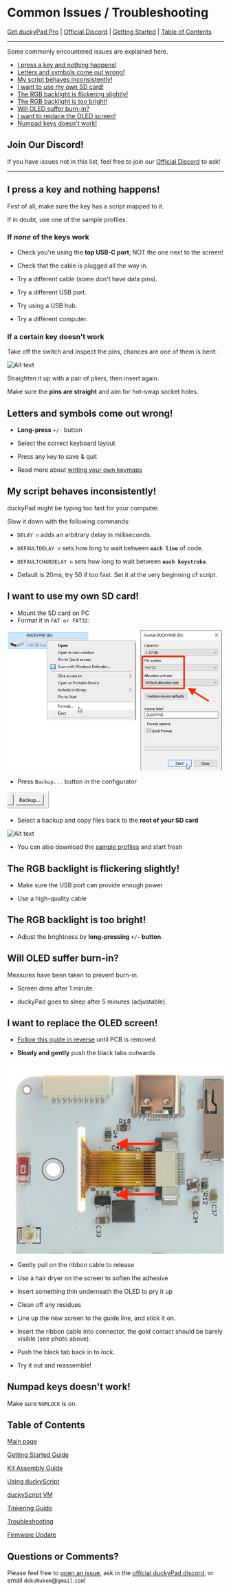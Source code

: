 # Common Issues / Troubleshooting

[Get duckyPad Pro](https://www.tindie.com/products/37399/) | [Official Discord](https://discord.gg/4sJCBx5) | [Getting Started](./getting_started.md) | [Table of Contents](#table-of-contents)

----

Some commonly encountered issues are explained here.

- [I press a key and nothing happens!](#i-press-a-key-and-nothing-happens)
- [Letters and symbols come out wrong!](#letters-and-symbols-come-out-wrong)
- [My script behaves inconsistently!](#my-script-behaves-inconsistently)
- [I want to use my own SD card!](#i-want-to-use-my-own-sd-card)
- [The RGB backlight is flickering slightly!](#the-rgb-backlight-is-flickering-slightly)
- [The RGB backlight is too bright!](#the-rgb-backlight-is-too-bright)
- [Will OLED suffer burn-in?](#will-oled-suffer-burn-in)
- [I want to replace the OLED screen!](#i-want-to-replace-the-oled-screen)
- [Numpad keys doesn't work!](#numpad-keys-doesnt-work)

## Join Our Discord!

If you have issues not in this list, feel free to join our [Official Discord](https://discord.gg/4sJCBx5) to ask!

----

## I press a key and nothing happens!

First of all, make sure the key has a script mapped to it.

If in doubt, use one of the sample profiles.

### If *none* of the keys work

* Check you're using the **top USB-C port**, NOT the one next to the screen!

* Check that the cable is plugged all the way in.

* Try a different cable (some don't have data pins).

* Try a different USB port.

* Try using a USB hub.

* Try a different computer.

### If a certain key doesn't work

Take off the switch and inspect the pins, chances are one of them is bent:

![Alt text](../resources/photos/trouble/bent.jpg)

Straighten it up with a pair of pliers, then insert again.

Make sure the **pins are straight** and aim for hot-swap socket holes.

## Letters and symbols come out wrong!

* **Long-press** `+/-` button

* Select the correct keyboard layout

* Press any key to save & quit

* Read more about [writing your own keymaps](https://github.com/dekuNukem/duckyPad/blob/master/keymap_instructions.md)

## My script behaves inconsistently!

duckyPad might be typing too fast for your computer.

Slow it down with the following commands:

* `DELAY n` adds an arbitrary delay in milliseconds.

* `DEFAULTDELAY n` sets how long to wait between **`each line`** of code.

* `DEFAULTCHARDELAY n` sets how long to wait between **`each keystroke`**.

* Default is 20ms, try 50 if too fast. Set it at the very beginning of script.

## I want to use my own SD card!

* Mount the SD card on PC
* Format it in `FAT or FAT32`:

![Alt text](../resources/photos/trouble/format.png)

* Press `Backup...` button in the configurator

![Alt text](../resources/photos/trouble/backup.png)

* Select a backup and copy files back to the **root of your SD card**

![Alt text](../resources/photos/trouble/sample_pf.png)

* You can also download the [sample profiles](../resources/sample_profiles/sample_profiles.zip) and start fresh

## The RGB backlight is flickering slightly!

* Make sure the USB port can provide enough power

* Use a high-quality cable

## The RGB backlight is too bright!

* Adjust the brightness by **long-pressing `+/-` button**.

## Will OLED suffer burn-in?

Measures have been taken to prevent burn-in.

* Screen dims after 1 minute.

* duckyPad goes to sleep after 5 minutes (adjustable).

## I want to replace the OLED screen!

* [Follow this guide in reverse](troubleshooting.md) until PCB is removed

* **Slowly and gently** push the black tabs outwards

![Alt text](../resources/photos/trouble/oled.jpeg)

* Gently pull on the ribbon cable to release

* Use a hair dryer on the screen to soften the adhesive

* Insert something thin underneath the OLED to pry it up

* Clean off any residues 

* Line up the new screen to the guide line, and stick it on.

* Insert the ribbon cable into connector, the gold contact should be barely visible (see photo above).

* Push the black tab back in to lock.

* Try it out and reassemble!

## Numpad keys doesn't work!

Make sure `NUMLOCK` is on.

## Table of Contents

[Main page](../README.md)

[Getting Started Guide](getting_started.md)

[Kit Assembly Guide](kit_assembly.md)

[Using duckyScript](duckyscript_info.md)

[duckyScript VM](bytecode_vm.md)

[Tinkering Guide](tinkering_guide.md)

[Troubleshooting](troubleshooting.md)

[Firmware Update](fw_update.md)

## Questions or Comments?

Please feel free to [open an issue](https://github.com/dekuNukem/duckypad-pro/issues), ask in the [official duckyPad discord](https://discord.gg/4sJCBx5), or email `dekuNukem`@`gmail`.`com`!